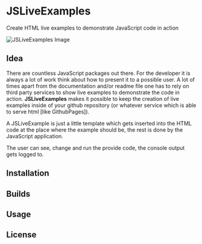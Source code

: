 # JSLiveExamples
Create HTML live examples to demonstrate JavaScript code in action

![JSLiveExamples Image](/.media/JSLiveExamples.gif)

## Idea
There are countless JavaScript packages out there. For the developer it is always a lot of work think about how to present it to a possible user. A lot of times apart from the documentation and/or readme file one has to rely on third party services to show live examples to demonstrate the code in action. **JSLiveExamples** makes it possible to keep the creation of live examples inside of your github repository (or whatever service which is able to serve html [like GithubPages]).  
  
A JSLiveExample is just a little template which gets inserted into the HTML code at the place where the example should be, the rest is done by the JavaScript application.  
  
The user can see, change and run the provide code, the console output gets logged to.

## Installation

## Builds

## Usage

## License
